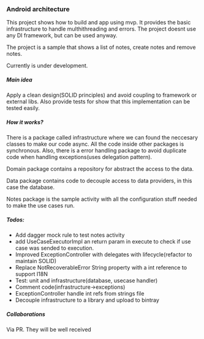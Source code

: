 ### Android architecture
This project shows how to build and app using mvp. It provides
the basic infrastructure to handle multhithreading and errors.
The project doesnt use any DI framework, but can be used anyway.

The project is a sample that shows a list of notes, create notes
and remove notes.

Currently is under development.

##### Main idea
Apply a clean design(SOLID principles) and avoid coupling to
framework or external libs. Also provide tests for show that this
implementation can be tested easily.

##### How it works?
There is a package called infrastructure where we can found the neccesary classes to
make our code async. All the code inside other packages is synchronous. Also, there is a error handling
package to avoid duplicate code when handling exceptions(uses delegation pattern).

Domain package contains a repository for abstract the access to the data.

Data package contains code to decouple access to data providers, in this case the database.

Notes package is the sample activity with all the configuration stuff needed to make the use cases run.

##### Todos:
*  Add dagger mock rule to test notes activity
*  add UseCaseExecutorImpl an return param in execute to check if use case was sended to execution.
*  Improved ExceptionController with delegates with lifecycle(refactor to maintain SOLID)
*  Replace NotRecoverableError String property with a int reference to support I18N
*  Test: unit and infrastructure(database, usecase handler)
*  Comment code(infrastructure->exceptions)
*  ExceptionController handle int refs from strings file
*  Decouple infrastructure to a library and upload to bintray

##### Collaborations
Via PR. They will be well received

